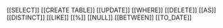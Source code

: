 [[SELECT]]
[[CREATE TABLE]]
[[UPDATE]]
[[WHERE]]
[[DELETE]]
[[AS]]
[[DISTINCT]]
[[LIKE]]
[[%]]
[[NULL]]
[[BETWEEN]]
[[TO_DATE]]
